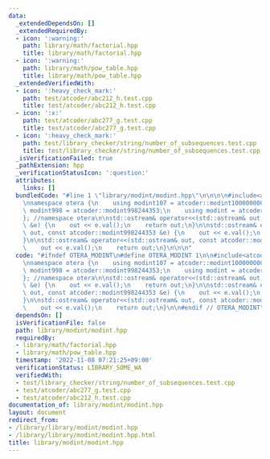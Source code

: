```yaml
---
data:
  _extendedDependsOn: []
  _extendedRequiredBy:
  - icon: ':warning:'
    path: library/math/factorial.hpp
    title: library/math/factorial.hpp
  - icon: ':warning:'
    path: library/math/pow_table.hpp
    title: library/math/pow_table.hpp
  _extendedVerifiedWith:
  - icon: ':heavy_check_mark:'
    path: test/atcoder/abc212_h.test.cpp
    title: test/atcoder/abc212_h.test.cpp
  - icon: ':x:'
    path: test/atcoder/abc277_g.test.cpp
    title: test/atcoder/abc277_g.test.cpp
  - icon: ':heavy_check_mark:'
    path: test/library_checker/string/number_of_subsequences.test.cpp
    title: test/library_checker/string/number_of_subsequences.test.cpp
  _isVerificationFailed: true
  _pathExtension: hpp
  _verificationStatusIcon: ':question:'
  attributes:
    links: []
  bundledCode: "#line 1 \"library/modint/modint.hpp\"\n\n\n\n#include<atcoder/modint>\n\
    \nnamespace otera {\n    using modint107 = atcoder::modint1000000007;\n    using\
    \ modint998 = atcoder::modint998244353;\n    using modint = atcoder::modint;\n\
    }; //namespace otera\n\nstd::ostream& operator<<(std::ostream& out, const atcoder::modint1000000007\
    \ &e) {\n    out << e.val();\n    return out;\n}\n\nstd::ostream& operator<<(std::ostream&\
    \ out, const atcoder::modint998244353 &e) {\n    out << e.val();\n    return out;\n\
    }\n\nstd::ostream& operator<<(std::ostream& out, const atcoder::modint &e) {\n\
    \    out << e.val();\n    return out;\n}\n\n\n"
  code: "#ifndef OTERA_MODINT\n#define OTERA_MODINT 1\n\n#include<atcoder/modint>\n\
    \nnamespace otera {\n    using modint107 = atcoder::modint1000000007;\n    using\
    \ modint998 = atcoder::modint998244353;\n    using modint = atcoder::modint;\n\
    }; //namespace otera\n\nstd::ostream& operator<<(std::ostream& out, const atcoder::modint1000000007\
    \ &e) {\n    out << e.val();\n    return out;\n}\n\nstd::ostream& operator<<(std::ostream&\
    \ out, const atcoder::modint998244353 &e) {\n    out << e.val();\n    return out;\n\
    }\n\nstd::ostream& operator<<(std::ostream& out, const atcoder::modint &e) {\n\
    \    out << e.val();\n    return out;\n}\n\n#endif // OTERA_MODINT"
  dependsOn: []
  isVerificationFile: false
  path: library/modint/modint.hpp
  requiredBy:
  - library/math/factorial.hpp
  - library/math/pow_table.hpp
  timestamp: '2022-11-08 07:21:25+09:00'
  verificationStatus: LIBRARY_SOME_WA
  verifiedWith:
  - test/library_checker/string/number_of_subsequences.test.cpp
  - test/atcoder/abc277_g.test.cpp
  - test/atcoder/abc212_h.test.cpp
documentation_of: library/modint/modint.hpp
layout: document
redirect_from:
- /library/library/modint/modint.hpp
- /library/library/modint/modint.hpp.html
title: library/modint/modint.hpp
---
```

